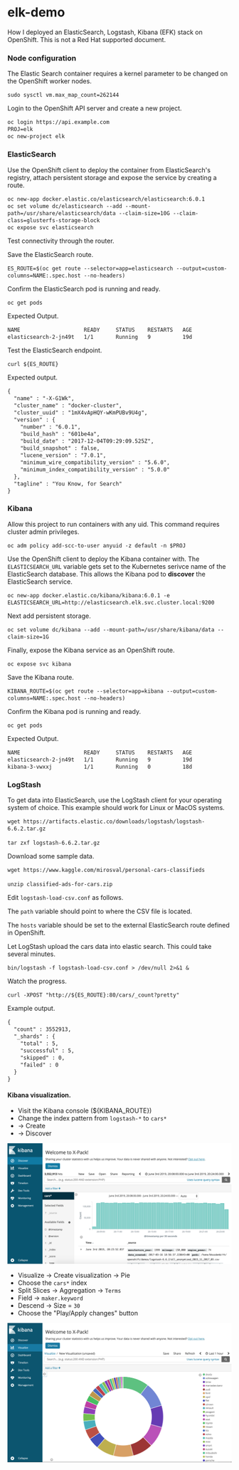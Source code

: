 # elk-demo

How I deployed an ElasticSearch, Logstash, Kibana (EFK) stack on OpenShift. This is not a Red Hat supported document. 

### Node configuration

The Elastic Search container requires a kernel parameter to be changed on the OpenShift
worker nodes.

```
sudo sysctl vm.max_map_count=262144
```

Login to the OpenShift API server and create a new project.

```
oc login https://api.example.com 
PROJ=elk
oc new-project elk
```

### ElasticSearch 

Use the OpenShift client to deploy the container from ElasticSearch's registry, attach persistent storage and 
expose the service by creating a route.

```
oc new-app docker.elastic.co/elasticsearch/elasticsearch:6.0.1
oc set volume dc/elasticsearch --add --mount-path=/usr/share/elasticsearch/data --claim-size=10G --claim-class=glusterfs-storage-block
oc expose svc elasticsearch
```

Test connectivity through the router.

Save the ElasticSearch route.

```
ES_ROUTE=$(oc get route --selector=app=elasticsearch --output=custom-columns=NAME:.spec.host --no-headers)
```

Confirm the ElasticSearch pod is running and ready.

```
oc get pods
```

Expected Output.

```
NAME                    READY     STATUS    RESTARTS   AGE
elasticsearch-2-jn49t   1/1       Running   9          19d
```

Test the ElasticSearch endpoint.

```
curl ${ES_ROUTE}
```

Expected output.

```
{
  "name" : "-X-G1Wk",
  "cluster_name" : "docker-cluster",
  "cluster_uuid" : "1mX4vApHQY-wKmPUBv9U4g",
  "version" : {
    "number" : "6.0.1",
    "build_hash" : "601be4a",
    "build_date" : "2017-12-04T09:29:09.525Z",
    "build_snapshot" : false,
    "lucene_version" : "7.0.1",
    "minimum_wire_compatibility_version" : "5.6.0",
    "minimum_index_compatibility_version" : "5.0.0"
  },
  "tagline" : "You Know, for Search"
}
```

### Kibana

Allow this project to run containers with any uid. This command requires cluster admin privileges.

```
oc adm policy add-scc-to-user anyuid -z default -n $PROJ
```

Use the OpenShift client to deploy the Kibana container with. The ```ELASTICSEARCH_URL``` variable gets set to
the Kubernetes serivce name of the ElasticSearch database. This allows the Kibana pod to **discover** the 
ElasticSearch service.

```
oc new-app docker.elastic.co/kibana/kibana:6.0.1 -e ELASTICSEARCH_URL=http://elasticsearch.elk.svc.cluster.local:9200
```

Next add persistent storage.

```
oc set volume dc/kibana --add --mount-path=/usr/share/kibana/data --claim-size=1G
```

Finally, expose the Kibana service as an OpenShift route.

```
oc expose svc kibana
```

Save the Kibana route.

```
KIBANA_ROUTE=$(oc get route --selector=app=kibana --output=custom-columns=NAME:.spec.host --no-headers)
```

Confirm the Kibana pod is running and ready.

```
oc get pods
```

Expected Output.

```
NAME                    READY     STATUS    RESTARTS   AGE
elasticsearch-2-jn49t   1/1       Running   9          19d
kibana-3-vwxxj          1/1       Running   0          18d
```

### LogStash

To get data into ElasticSearch, use the LogStash client for your operating system of choice. This
example should work for Linux or MacOS systems.

```
wget https://artifacts.elastic.co/downloads/logstash/logstash-6.6.2.tar.gz

tar zxf logstash-6.6.2.tar.gz
```

Download some sample data.

```
wget https://www.kaggle.com/mirosval/personal-cars-classifieds

unzip classified-ads-for-cars.zip
```

Edit ```logstash-load-csv.conf``` as follows. 

The ```path``` variable should point to where the CSV file is located.

The ```hosts``` variable should be set to the external ElasticSearch route defined in OpenShift.

Let LogStash upload the cars data into elastic search. This could take several minutes.

```
bin/logstash -f logstash-load-csv.conf > /dev/null 2>&1 &
```

Watch the progress.

```
curl -XPOST "http://${ES_ROUTE}:80/cars/_count?pretty"
```

Example output.

```
{
  "count" : 3552913,
  "_shards" : {
    "total" : 5,
    "successful" : 5,
    "skipped" : 0,
    "failed" : 0
  }
}
```

#### Kibana visualization.

* Visit the Kibana console (${KIBANA_ROUTE})
* Change the index pattern from ```logstash-*``` to ```cars*```
* -> Create
* -> Discover

![Kibana](images/index.png)

* Visualize -> Create visualization -> Pie
* Choose the ```cars*``` index
* Split Slices -> Aggregation -> ```Terms```
* Field -> ```maker.keyword```
* Descend -> Size = ```30```
* Choose the "Play/Apply changes" button

![Kibana](images/top30.png)